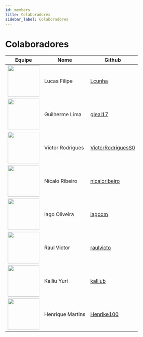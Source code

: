 ```yaml
---
id: members
title: Colaboradores
sidebar_label: Colaboradores
---
```



# Colaboradores

| Equipe | Nome | Github |
| --- | --- | --- |
| <a href="https://github.com/Lcunha"> <img src="https://avatars0.githubusercontent.com/u/5278697?s=460&v=4" height="100" width="100"></a> | Lucas Filipe | [Lcunha](https://github.com/Lcunha) |
| <a href="https://github.com/gleal17"><img src="https://avatars0.githubusercontent.com/u/30850075?s=460&v=4" height="100" width="100">  </a> | Guilherme Lima | [gleal17](https://github.com/gleal17) |
| <a href="https://github.com/VictorRodriguesS0"> <img src="https://avatars3.githubusercontent.com/u/20848512?s=460&v=4" height="100" width="100"></a> | Victor Rodrigues | [VictorRodriguesS0](https://github.com/VictorRodriguesS0) |
| <a href="https://github.com/nicaloribeiro"><img src="https://avatars2.githubusercontent.com/u/21367817?s=460&v=4" height="100" width="100"></a> | Nícalo Ribeiro | [nicaloribeiro](https://github.com/nicaloribeiro) |
| <a href="https://github.com/iagoom"> <img src="https://avatars2.githubusercontent.com/u/37157290?s=460&v=4" height="100" width="100"></a> | Iago Oliveira | [iagoom](https://github.com/iagoom) |
| <a href="https://github.com/raulvicto"> <img src="https://avatars2.githubusercontent.com/u/26910237?s=460&v=4" height="100" width="100"></a> | Raul Victor | [raulvicto](https://github.com/raulvicto) |
| <a href="https://github.com/kalliub"> <img src="https://avatars2.githubusercontent.com/u/37154512?s=460&v=4" height="100" width="100"></a> | Kalliu Yuri | [kalliub](https://github.com/kalliub) |
| <a href="https://github.com/Henrike100"> <img src="https://avatars0.githubusercontent.com/u/32500464?s=460&v=4" height="100" width="100"></a> |  Henrique Martins | [Henrike100](https://github.com/Henrike100) |
